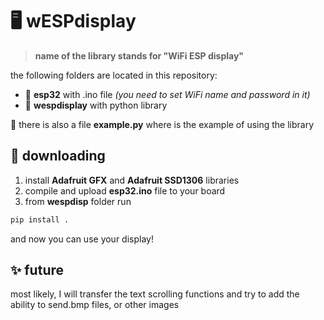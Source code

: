 # 🖥 wESPdisplay
> **name of the library stands for "WiFi ESP display"**

the following folders are located in this repository:
- 📁 **esp32** with .ino file *(you need to set WiFi name and password in it)*
- 📁 **wespdisplay** with python library

📄 there is also a file **example.py** where is the example of using the library

## 📩  downloading
1. install **Adafruit GFX** and **Adafruit SSD1306** libraries
2. compile and upload **esp32.ino** file to your board
3. from **wespdisp** folder run
```sh
pip install .
```
and now you can use your display!

## ✨ future
most likely, I will transfer the text scrolling functions and try to add the ability to send.bmp files, or other images